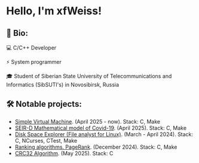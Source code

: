 # Hello, I'm <a href="#" style="text-decoration: none;">xfWeiss</a>!
## :bookmark: Bio:
:computer: C/C++ Developer

:zap: System programmer

:mortar_board: Student of Siberian State University of Telecommunications and Informatics (SibSUTI's) in Novosibirsk, Russia

## :hammer_and_wrench: Notable projects:
+ <a href="https://github.com/xfWeiss/Simple-Virtual-Machine" style="text-decoration: underline;">Simple Virtual Machine</a>. (April 2025 - now). Stack: C, Make
+ <a href="https://github.com/xfWeiss/SEIR-D-Model-of-Covid-19" style="text-decoration: underline;">SEIR-D Mathematical model of Covid-19</a>. (April 2025). Stack: C, Make
+ <a href="https://github.com/xfWeiss/Disk-Space-Explorer" style="text-decoration: underline;">Disk Space Explorer (File analyst for Linux)</a>. (March - April 2024). Stack: C, NCurses, CTest, Make
+ <a href="https://github.com/xfWeiss/PageRank-Algorithnms/tree/main" style="text-decoration: underline;">Ranking algorithms. PageRank</a>. (December 2024). Stack: C, Make
+ <a href="https://github.com/xfWeiss/CRC32-Algorithm" style="text-decoration: underline;">CRC32 Algorithm</a>. (May 2025). Stack: C
